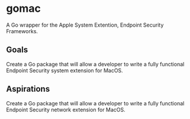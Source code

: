# gomac

A Go wrapper for the Apple System Extention, Endpoint Security Frameworks.

## Goals

Create a Go package that will allow a developer to write a fully functional Endpoint Security system extension for MacOS.

## Aspirations

Create a Go package that will allow a developer to write a fully functional Endpoint Security network extension for MacOS.

